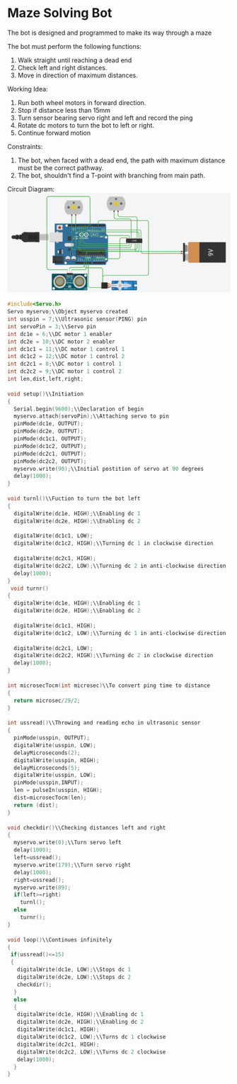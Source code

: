 # Maze Solving Bot
The bot is designed and programmed to make its way through a maze

The bot must perform the following functions:
1) Walk straight until reaching a dead end
2) Check left and right distances.
3) Move in direction of maximum distances.

Working Idea:
1) Run both wheel motors in forward direction.
2) Stop if distance less than 15mm
3) Turn sensor bearing servo right and left and record the ping
4) Rotate dc motors to turn the bot to left or right.
5) Continue forward motion

Constraints:
1) The bot, when faced with a dead end, the path with maximum distance must be the correct pathway.
2) The bot, shouldn't find a T-point with branching from main path.

Circuit Diagram:
![Alt text](/Circuit_Representation.PNG?raw=true "Bot - circuit diagram")

```C
#include<Servo.h>
Servo myservo;\\Object myservo created
int usspin = 7;\\Ultrasonic sensor(PING) pin
int servoPin = 3;\\Servo pin
int dc1e = 6;\\DC motor 1 enabler
int dc2e = 10;\\DC motor 2 enabler
int dc1c1 = 11;\\DC motor 1 control 1
int dc1c2 = 12;\\DC motor 1 control 2
int dc2c1 = 8;\\DC motor 1 control 1
int dc2c2 = 9;\\DC motor 1 control 2
int len,dist,left,right;

void setup()\\Initiation
{
  Serial.begin(9600);\\Declaration of begin
  myservo.attach(servoPin);\\Attaching servo to pin
  pinMode(dc1e, OUTPUT);
  pinMode(dc2e, OUTPUT);
  pinMode(dc1c1, OUTPUT);
  pinMode(dc1c2, OUTPUT);
  pinMode(dc2c1, OUTPUT);
  pinMode(dc2c2, OUTPUT);
  myservo.write(90);\\Initial postition of servo at 90 degrees
  delay(1000);
}

void turnl()\\Fuction to turn the bot left
{
  digitalWrite(dc1e, HIGH);\\Enabling dc 1
  digitalWrite(dc2e, HIGH);\\Enabling dc 2
  
  digitalWrite(dc1c1, LOW);
  digitalWrite(dc1c2, HIGH);\\Turning dc 1 in clockwise direction
  
  digitalWrite(dc2c1, HIGH);
  digitalWrite(dc2c2, LOW);\\Turning dc 2 in anti-clockwise direction
  delay(1000);
}
 void turnr()
{
  digitalWrite(dc1e, HIGH);\\Enabling dc 1
  digitalWrite(dc2e, HIGH);\\Enabling dc 2
  
  digitalWrite(dc1c1, HIGH);
  digitalWrite(dc1c2, LOW);\\Turning dc 1 in anti-clockwise direction
    
  digitalWrite(dc2c1, LOW);
  digitalWrite(dc2c2, HIGH);\\Turning dc 2 in clockwise direction
  delay(1000);
}
  
int microsecTocm(int microsec)\\To convert ping time to distance
{
  return microsec/29/2;
}
  
int ussread()\\Throwing and reading echo in ultrasonic sensor 
{
  pinMode(usspin, OUTPUT);
  digitalWrite(usspin, LOW);
  delayMicroseconds(2);
  digitalWrite(usspin, HIGH);
  delayMicroseconds(5);
  digitalWrite(usspin, LOW);
  pinMode(usspin,INPUT);
  len = pulseIn(usspin, HIGH);
  dist=microsecTocm(len);
  return (dist);
}

void checkdir()\\Checking distances left and right
{
  myservo.write(0);\\Turn servo left
  delay(1000);
  left=ussread();
  myservo.write(179);\\Turn servo right
  delay(1000);
  right=ussread();
  myservo.write(89);
  if(left>=right)
    turnl();
  else
    turnr();
}

void loop()\\Continues infinitely
{
 if(ussread()<=15)
 {
   digitalWrite(dc1e, LOW);\\Stops dc 1
   digitalWrite(dc2e, LOW);\\Stops dc 2
   checkdir();
  }
  else
  {
   digitalWrite(dc1e, HIGH);\\Enabling dc 1
   digitalWrite(dc2e, HIGH);\\Enabling dc 2
   digitalWrite(dc1c1, HIGH);
   digitalWrite(dc1c2, LOW);\\Turns dc 1 clockwise
   digitalWrite(dc2c1, HIGH);
   digitalWrite(dc2c2, LOW);\\Turns dc 2 clockwise
   delay(1000);
  }
}
```
